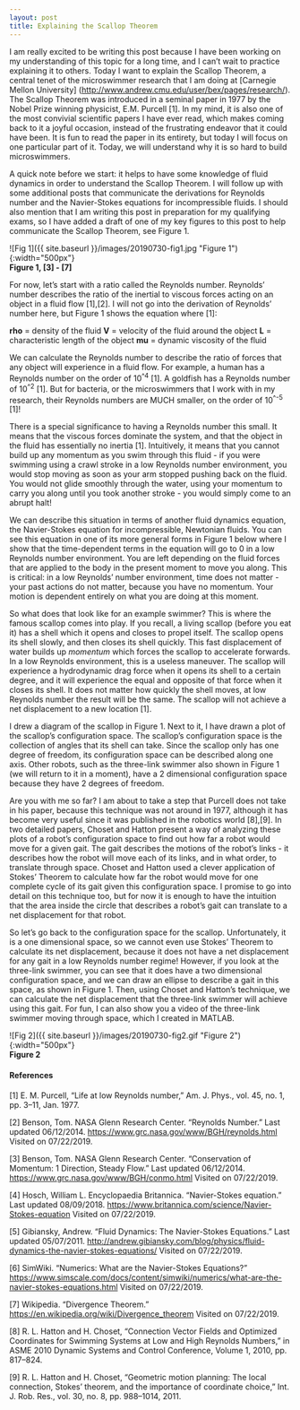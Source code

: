 ```yaml
---
layout: post
title: Explaining the Scallop Theorem
---
```


I am really excited to be writing this post because I have been working on my understanding of this topic for a long time, and I can’t wait to practice explaining it to others. Today I want to explain the Scallop Theorem, a central tenet of the microswimmer research that I am doing at [Carnegie Mellon University] (http://www.andrew.cmu.edu/user/bex/pages/research/). The Scallop Theorem was introduced in a seminal paper in 1977 by the Nobel Prize winning physicist, E.M. Purcell [1]. In my mind, it is also one of the most convivial scientific papers I have ever read, which makes coming back to it a joyful occasion, instead of the frustrating endeavor that it could have been. It is fun to read the paper in its entirety, but today I will focus on one particular part of it. Today, we will understand why it is so hard to build microswimmers. 

A quick note before we start: it helps to have some knowledge of fluid dynamics in order to understand the Scallop Theorem. I will follow up with some additional posts that communicate the derivations for Reynolds number and the Navier-Stokes equations for incompressible fluids. I should also mention that I am writing this post in preparation for my qualifying exams, so I have added a draft of one of my key figures to this post to help communicate the Scallop Theorem, see Figure 1. 

![Fig 1]({{ site.baseurl }}/images/20190730-fig1.jpg "Figure 1"){:width="500px"}  
**Figure 1, [3] - [7]**

For now, let’s start with a ratio called the Reynolds number. Reynolds’ number describes the ratio of the inertial to viscous forces acting on an object in a fluid flow [1],[2]. I will not go into the derivation of Reynolds’ number here, but Figure 1 shows the equation where [1]: 

**rho** = density of the fluid 
**V** = velocity of the fluid around the object
**L** = characteristic length of the object
**mu** = dynamic viscosity of the fluid

We can calculate the Reynolds number to describe the ratio of forces that any object will experience in a fluid flow. For example, a human has a Reynolds number on the order of 10<sup>^4</sup> [1]. A goldfish has a Reynolds number of 10<sup>^2</sup> [1]. But for bacteria, or the microswimmers that I work with in my research, their Reynolds numbers are MUCH smaller, on the order of 10<sup>^-5</sup> [1]! 

There is a special significance to having a Reynolds number this small. It means that the viscous forces dominate the system, and that the object in the fluid has essentially no inertia [1]. Intuitively, it means that you cannot build up any momentum as you swim through this fluid - if you were swimming using a crawl stroke in a low Reynolds number environment, you would stop moving as soon as your arm stopped pushing back on the fluid. You would not glide smoothly through the water, using your momentum to carry you along until you took another stroke - you would simply come to an abrupt halt! 

We can describe this situation in terms of another fluid dynamics equation, the Navier-Stokes equation for incompressible, Newtonian fluids. You can see this equation in one of its more general forms in Figure 1 below where I show that the time-dependent terms in the equation will go to 0 in a low Reynolds number environment. You are left depending on the fluid forces that are applied to the body in the present moment to move you along. This is critical: in a low Reynolds’ number environment, time does not matter - your past actions do not matter, because you have no momentum. Your motion is dependent entirely on what you are doing at this moment. 

So what does that look like for an example swimmer? This is where the famous scallop comes into play. If you recall, a living scallop (before you eat it) has a shell which it opens and closes to propel itself. The scallop opens its shell slowly, and then closes its shell quickly. This fast displacement of water builds up *momentum* which forces the scallop to accelerate forwards. In a low Reynolds environment, this is a useless maneuver. The scallop will experience a hydrodynamic drag force when it opens its shell to a certain degree, and it will experience the equal and opposite of that force when it closes its shell. It does not matter how quickly the shell moves, at low Reynolds number the result will be the same. The scallop will not achieve a net displacement to a new location [1]. 

I drew a diagram of the scallop in Figure 1. Next to it, I have drawn a plot of the scallop’s configuration space. The scallop’s configuration space is the collection of angles that its shell can take. Since the scallop only has one degree of freedom, its configuration space can be described along one axis. Other robots, such as the three-link swimmer also shown in Figure 1 (we will return to it in a moment), have a 2 dimensional configuration space because they have 2 degrees of freedom. 

Are you with me so far? I am about to take a step that Purcell does not take in his paper, because this technique was not around in 1977, although it has become very useful since it was published in the robotics world [8],[9]. In two detailed papers, Choset and Hatton present a way of analyzing these plots of a robot’s configuration space to find out how far a robot would move for a given gait. The gait describes the motions of the robot’s links - it describes how the robot will move each of its links, and in what order, to translate through space. Choset and Hatton used a clever application of Stokes’ Theorem to calculate how far the robot would move for one complete cycle of its gait given this configuration space. I promise to go into detail on this technique too, but for now it is enough to have the intuition that the area inside the circle that describes a robot’s gait can translate to a net displacement for that robot. 

So let’s go back to the configuration space for the scallop. Unfortunately, it is a one dimensional space, so we cannot even use Stokes’ Theorem to calculate its net displacement, because it does not have a net displacement for any gait in a low Reynolds number regime! However, if you look at the three-link swimmer, you can see that it does have a two dimensional configuration space, and we can draw an ellipse to describe a gait in this space, as shown in Figure 1. Then, using Choset and Hatton’s technique, we can calculate the net displacement that the three-link swimmer will achieve using this gait. For fun, I can also show you a video of the three-link swimmer moving through space, which I created in MATLAB. 

![Fig 2]({{ site.baseurl }}/images/20190730-fig2.gif "Figure 2"){:width="500px"}  
**Figure 2**

#### References 

[1] E. M. Purcell, “Life at low Reynolds number,” Am. J. Phys., vol. 45, no. 1, pp. 3–11, Jan. 1977.

[2] Benson, Tom. NASA Glenn Research Center. “Reynolds Number.” Last updated 06/12/2014. <https://www.grc.nasa.gov/www/BGH/reynolds.html> Visited on 07/22/2019.  

[3] Benson, Tom. NASA Glenn Research Center. “Conservation of Momentum: 1 Direction, Steady Flow.” Last updated 06/12/2014. <https://www.grc.nasa.gov/www/BGH/conmo.html> Visited on 07/22/2019. 

[4] Hosch, William L. Encyclopaedia Britannica. “Navier-Stokes equation.” Last updated 08/09/2018. <https://www.britannica.com/science/Navier-Stokes-equation> Visited on 07/22/2019.

[5] Gibiansky, Andrew. “Fluid Dynamics: The Navier-Stokes Equations.” Last updated 05/07/2011. <http://andrew.gibiansky.com/blog/physics/fluid-dynamics-the-navier-stokes-equations/> Visited on 07/22/2019. 

[6] SimWiki. “Numerics: What are the Navier-Stokes Equations?” <https://www.simscale.com/docs/content/simwiki/numerics/what-are-the-navier-stokes-equations.html> Visited on 07/22/2019.

[7] Wikipedia. “Divergence Theorem.” <https://en.wikipedia.org/wiki/Divergence_theorem> Visited on 07/22/2019. 

[8] R. L. Hatton and H. Choset, “Connection Vector Fields and Optimized Coordinates for Swimming Systems at Low and High Reynolds Numbers,” in ASME 2010 Dynamic Systems and Control Conference, Volume 1, 2010, pp. 817–824.

[9] R. L. Hatton and H. Choset, “Geometric motion planning: The local connection, Stokes’ theorem, and the importance of coordinate choice,” Int. J. Rob. Res., vol. 30, no. 8, pp. 988–1014, 2011.
